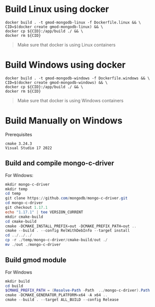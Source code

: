 # Build Linux using docker
```
docker build . -t gmod-mongodb-linux -f Dockerfile.linux && \
CID=$(docker create gmod-mongodb-linux) && \
docker cp ${CID}:/app/build ./ && \
docker rm ${CID}
```
> Make sure that docker is using Linux containers

# Build Windows using docker

```
docker build . -t gmod-mongodb-windows -f Dockerfile.windows && \
CID=$(docker create gmod-mongodb-windows) && \
docker cp ${CID}:/app/build ./ && \
docker rm ${CID}
```
> Make sure that docker is using Windows containers

# Build Manually on Windows

Prerequisites
```
cmake 3.24.3
Visual Studio 17 2022
```

## Build and compile mongo-c-driver

For Windows:
```powershell
mkdir mongo-c-driver
mkdir temp
cd temp
git clone https://github.com/mongodb/mongo-c-driver.git
cd mongo-c-driver
git checkout 1.17.1
echo "1.17.1" | tee VERSION_CURRENT
mkdir cmake-build
cd cmake-build
cmake -DCMAKE_INSTALL_PREFIX=out -DCMAKE_PREFIX_PATH=out ..
cmake --build . --config RelWithDebInfo --target install
cd ../../../
cp -r ./temp/mongo-c-driver/cmake-build/out ./
mv ./out ./mongo-c-driver
```

## Build gmod module

For Windows
```powershell
mkdir build
cd build
$CMAKE_PREFIX_PATH = (Resolve-Path -Path  ../mongo-c-driver).Path
cmake -DCMAKE_GENERATOR_PLATFORM=x64 -A x64 ..
cmake --build . --target ALL_BUILD --config Release
```


